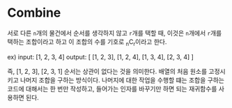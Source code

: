 # Combine

서로 다른 `n`개의 물건에서 순서를 생각하지 않고 `r`개를 택할 때, 이것은 `n`개에서  `r`개를 택하는 조합이라고 하고 이 조합의 수를 기호로 
<sub>n</sub>C<sub>r</sub>이라고 한다.

ex)
input: [1, 2, 3, 4]
output: [ [1, 2, 3], [1, 2, 4], [1, 3, 4], [2, 3, 4] ]

즉, [1, 2, 3], [2, 3, 1] 순서는 상관이 없다는 것을 의미한다. 
배열의 처음 원소를 고정시키고 나머지 조합을 구하는 방식이다. 나머지에 대한 작업을 수행할 떄는 조합을 구하는 코드에 대해서는
한 번만 작성하고, 들어가는 인자를 바꾸기만 하면 되는 재귀함수를 사용하면 된다.

```java


```
